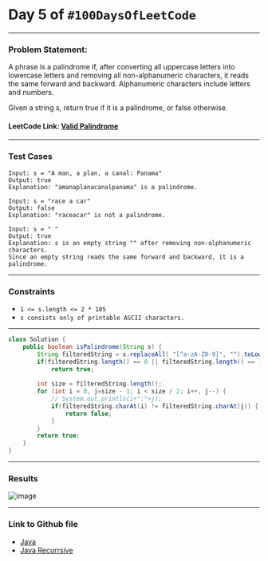 # Day 5 of `#100DaysOfLeetCode`

___
### Problem Statement:  
A phrase is a palindrome if, after converting all uppercase letters into lowercase letters and removing all non-alphanumeric characters, it reads the same forward and backward. Alphanumeric characters include letters and numbers.

Given a string s, return true if it is a palindrome, or false otherwise.

#### LeetCode Link: [Valid Palindrome](https://leetcode.com/problems/valid-palindrome/description/)
___


### Test Cases
```
Input: s = "A man, a plan, a canal: Panama"
Output: true
Explanation: "amanaplanacanalpanama" is a palindrome.
```
```
Input: s = "race a car"
Output: false
Explanation: "raceacar" is not a palindrome.
```
```
Input: s = " "
Output: true
Explanation: s is an empty string "" after removing non-alphanumeric characters.
Since an empty string reads the same forward and backward, it is a palindrome.
```
___

### Constraints 
* `1 <= s.length <= 2 * 105`  
* `s consists only of printable ASCII characters.`
___

```java
class Solution {
    public boolean isPalindrome(String s) {
        String filteredString = s.replaceAll( "[^a-zA-Z0-9]", "").toLowerCase();
        if(filteredString.length() == 0 || filteredString.length() == 1)
            return true;
        
        int size = filteredString.length();
        for (int i = 0, j=size - 1; i < size / 2; i++, j--) {
            // System.out.println(i+":"+j);
            if(filteredString.charAt(i) != filteredString.charAt(j)) {
                return false;
            }
        }
        return true;
    }
}
```
___
### Results
![image](https://user-images.githubusercontent.com/31382363/201403180-3d9227f3-d35c-4f15-a5ae-c1dcbf742320.png)

___

### Link to Github file  
* [Java](https://github.com/studentdevelops/100DaysOfLeetCode/blob/988964166c16285102bc7766297c55f82d715434/Day5_Valid_Palindrome/code.java)
* [Java Recurrsive](https://github.com/studentdevelops/100DaysOfLeetCode/blob/988964166c16285102bc7766297c55f82d715434/Day5_Valid_Palindrome/alternativeCode.java)
